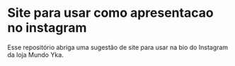 # Site para usar como apresentacao no instagram

Esse repositório abriga uma sugestão de site para usar na bio do Instagram da loja Mundo Yka. 
